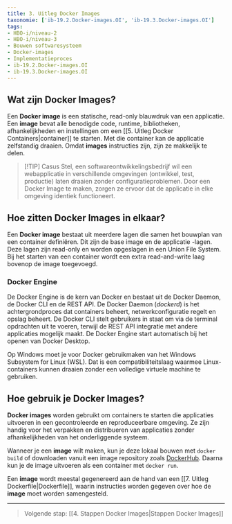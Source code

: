 ```yaml
---
title: 3. Uitleg Docker Images
taxonomie: ['ib-19.2.Docker-images.OI', 'ib-19.3.Docker-images.OI']
tags:
- HBO-i/niveau-2
- HBO-i/niveau-3
- Bouwen softwaresysteem
- Docker-images
- Implementatieproces
- ib-19.2.Docker-images.OI
- ib-19.3.Docker-images.OI
---
```


## Wat zijn Docker Images?
Een **Docker image** is een statische, read-only blauwdruk van een applicatie. Een **image** bevat alle benodigde code, runtime, bibliotheken, afhankelijkheden en instellingen om een [[5. Uitleg Docker Containers|container]] te starten. Met die container kan de applicatie zelfstandig draaien. Omdat **images** instructies zijn, zijn ze makkelijk te delen.

> [!TIP] Casus
> Stel, een softwareontwikkelingsbedrijf wil een webapplicatie in verschillende omgevingen (ontwikkel, test, productie) laten draaien zonder configuratieproblemen. Door een Docker Image te maken, zorgen ze ervoor dat de applicatie in elke omgeving identiek functioneert.

## Hoe zitten Docker Images in elkaar?
Een **Docker image** bestaat uit meerdere lagen die samen het bouwplan van een container definiëren. Dit zijn de base image en de applicatie -lagen. Deze lagen zijn read-only en worden opgeslagen in een Union File System. Bij het starten van een container wordt een extra read-and-write laag bovenop de image toegevoegd.

### Docker Engine
De Docker Engine is de kern van Docker en bestaat uit de Docker Daemon, de Docker CLI en de REST API. De Docker Daemon (_dockerd_) is het achtergrondproces dat containers beheert, netwerkconfiguratie regelt en opslag beheert. De Docker CLI stelt gebruikers in staat om via de terminal opdrachten uit te voeren, terwijl de REST API integratie met andere applicaties mogelijk maakt. De Docker Engine start automatisch bij het openen van Docker Desktop.

Op Windows moet je voor Docker gebruikmaken van het Windows Subsystem for Linux (WSL). Dat is een compatibiliteitslaag waarmee Linux-containers kunnen draaien zonder een volledige virtuele machine te gebruiken.

## Hoe gebruik je Docker Images?
**Docker images** worden gebruikt om containers te starten die applicaties uitvoeren in een gecontroleerde en reproduceerbare omgeving. Ze zijn handig voor het verpakken en distribueren van applicaties zonder afhankelijkheden van het onderliggende systeem.

Wanneer je een **image** wilt maken, kun je deze lokaal bouwen met `docker build` of downloaden vanuit een image repository zoals [DockerHub](https://hub.docker.com/). Daarna kun je de image uitvoeren als een container met `docker run`.

Een **image** wordt meestal gegenereerd aan de hand van een [[7. Uitleg Dockerfile|Dockerfile]], waarin instructies worden gegeven over hoe de **image** moet worden samengesteld.

---

> Volgende stap: [[4. Stappen Docker Images|Stappen Docker Images]]